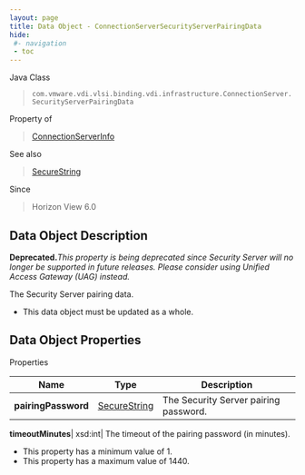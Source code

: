 ```yaml
---
layout: page
title: Data Object - ConnectionServerSecurityServerPairingData
hide:
 #- navigation
 - toc
---
```






Java Class  
> `com.vmware.vdi.vlsi.binding.vdi.infrastructure.ConnectionServer.SecurityServerPairingData`

Property of  
> [ConnectionServerInfo](vdi.infrastructure.ConnectionServer.ConnectionServerInfo.md#field_detail)

See also  
> [SecureString](vdi.util.SecureString.md)

Since  
> Horizon View 6.0


## Data Object Description 

**Deprecated.**_This property is being deprecated since Security Server will no longer be supported in future releases. Please consider using Unified Access Gateway (UAG) instead._

The Security Server pairing data. 

  * This data object must be updated as a whole.



## Data Object Properties

Properties

Name |  Type |  Description   
---|---|---  
**pairingPassword**| [SecureString](vdi.util.SecureString.md)|  The Security Server pairing password.   
  
**timeoutMinutes**|  xsd:int|  The timeout of the pairing password (in minutes).   


  * This property has a minimum value of 1. 
  * This property has a maximum value of 1440. 

  
  

  
